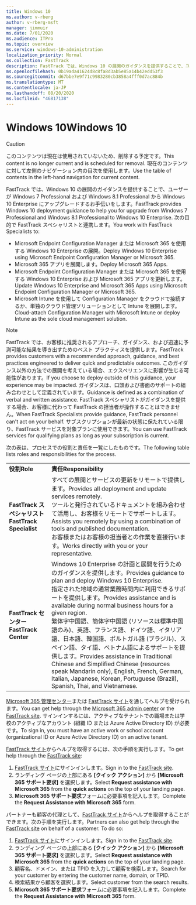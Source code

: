 ```yaml
---
title: Windows 10
ms.author: v-rberg
author: v-rberg-msft
manager: jimmuir
ms.date: 7/01/2020
ms.audience: ITPro
ms.topic: overview
ms.service: windows-10-administration
localization_priority: Normal
ms.collection: FastTrack
description: FastTrack では、Windows 10 の展開のガイダンスを提供することで、ユーザーが Windows 7 Professional および Windows 8.1 Professional から Windows 10 Enterprise にアップグレードするお手伝いをします。
ms.openlocfilehash: 0b19ada41624d8c8fa8d3ab5e85a14b42edd53f3
ms.sourcegitcommit: d67bbe7e9f71c9983280cb3858a4fff0d7ac884b
ms.translationtype: MT
ms.contentlocale: ja-JP
ms.lasthandoff: 08/20/2020
ms.locfileid: "46817138"
---
```

# <a name="windows-10"></a><span data-ttu-id="3cd4c-103">Windows 10</span><span class="sxs-lookup"><span data-stu-id="3cd4c-103">Windows 10</span></span>

> [!CAUTION]
> <span data-ttu-id="3cd4c-104">このコンテンツは現在は使用されていないため、削除する予定です。</span><span class="sxs-lookup"><span data-stu-id="3cd4c-104">This content is no longer current and is scheduled for removal.</span></span> <span data-ttu-id="3cd4c-105">現在のコンテンツに対して左側のナビゲーション内の目次を使用します。</span><span class="sxs-lookup"><span data-stu-id="3cd4c-105">Use the table of contents in the left-hand navigation for current content.</span></span>

<span data-ttu-id="3cd4c-106">FastTrack では、Windows 10 の展開のガイダンスを提供することで、ユーザーが Windows 7 Professional および Windows 8.1 Professional から Windows 10 Enterprise にアップグレードするお手伝いをします。</span><span class="sxs-lookup"><span data-stu-id="3cd4c-106">FastTrack provides Windows 10 deployment guidance to help you for upgrade from Windows 7 Professional and Windows 8.1 Professional to Windows 10 Enterprise.</span></span> <span data-ttu-id="3cd4c-107">次の目的で FastTrack スペシャリストと連携します。</span><span class="sxs-lookup"><span data-stu-id="3cd4c-107">You work with FastTrack Specialists to:</span></span>

- <span data-ttu-id="3cd4c-108">Microsoft Endpoint Configuration Manager または Microsoft 365 を使用する Windows 10 Enterprise の展開。</span><span class="sxs-lookup"><span data-stu-id="3cd4c-108">Deploy Windows 10 Enterprise using Microsoft Endpoint Configuration Manager or Microsoft 365.</span></span>
- <span data-ttu-id="3cd4c-109">Microsoft 365 アプリを展開します。</span><span class="sxs-lookup"><span data-stu-id="3cd4c-109">Deploy Microsoft 365 Apps.</span></span> 
- <span data-ttu-id="3cd4c-110">Microsoft Endpoint Configuration Manager または Microsoft 365 を使用する Windows 10 Enterprise および Microsoft 365 アプリを更新します。</span><span class="sxs-lookup"><span data-stu-id="3cd4c-110">Update Windows 10 Enterprise and Microsoft 365 Apps using Microsoft Endpoint Configuration Manager or Microsoft 365.</span></span>
- <span data-ttu-id="3cd4c-111">Microsoft Intune を使用して Configuration Manager をクラウドで接続するか、単独のクラウド管理ソリューションとして Intune を展開します。</span><span class="sxs-lookup"><span data-stu-id="3cd4c-111">Cloud-attach Configuration Manager with Microsoft Intune or deploy Intune as the sole cloud management solution.</span></span>
  
> [!NOTE]
> <span data-ttu-id="3cd4c-112">FastTrack では、お客様に推奨されるアプローチ、ガイダンス、および迅速に予測可能な結果を導き出すためのベスト プラクティスを提供します。</span><span class="sxs-lookup"><span data-stu-id="3cd4c-112">FastTrack provides customers with a recommended approach, guidance, and best practices engineered to deliver quick and predictable outcomes.</span></span> <span data-ttu-id="3cd4c-113">このガイダンス以外の方法での展開を考えている場合、エクスペリエンスに影響が生じる可能性があります。</span><span class="sxs-lookup"><span data-stu-id="3cd4c-113">If you choose to deploy outside of this guidance, your experience may be impacted.</span></span> <span data-ttu-id="3cd4c-114">ガイダンスは、口頭および書面のサポートの組み合わせとして定義されています。</span><span class="sxs-lookup"><span data-stu-id="3cd4c-114">Guidance is defined as a combination of verbal and written assistance.</span></span> <span data-ttu-id="3cd4c-115">FastTrack スペシャリストがガイダンスを提供する場合、お客様に代わって FastTrack の担当者が操作することはできません。</span><span class="sxs-lookup"><span data-stu-id="3cd4c-115">When FastTrack Specialists provide guidance, FastTrack personnel can't act on your behalf.</span></span> <span data-ttu-id="3cd4c-116">サブスクリプションが最新の状態に保たれている限り、FastTrack サービスを対象プランに使用できます。</span><span class="sxs-lookup"><span data-stu-id="3cd4c-116">You can use FastTrack services for qualifying plans as long as your subscription is current.</span></span>  
    
<span data-ttu-id="3cd4c-117">次の表は、プロセスでの役割と責任を一覧にしたものです。</span><span class="sxs-lookup"><span data-stu-id="3cd4c-117">The following table lists roles and responsibilities for the process.</span></span>

|||
|:-----|:-----|
|<span data-ttu-id="3cd4c-118">**役割**</span><span class="sxs-lookup"><span data-stu-id="3cd4c-118">**Role**</span></span> <br/> |<span data-ttu-id="3cd4c-119">**責任**</span><span class="sxs-lookup"><span data-stu-id="3cd4c-119">**Responsibility**</span></span> <br/> |
|<span data-ttu-id="3cd4c-120">**FastTrack スペシャリスト**</span><span class="sxs-lookup"><span data-stu-id="3cd4c-120">**FastTrack Specialist**</span></span> <br/> |<span data-ttu-id="3cd4c-121">すべての展開とサービスの更新をリモートで提供します。</span><span class="sxs-lookup"><span data-stu-id="3cd4c-121">Provides all deployment and update services remotely.</span></span>  <br/> <span data-ttu-id="3cd4c-122">ツールと発行されているドキュメントを組み合わせて活用し、お客様をリモートでサポートします。</span><span class="sxs-lookup"><span data-stu-id="3cd4c-122">Assists you remotely by using a combination of tools and published documentation.</span></span> <br/> <span data-ttu-id="3cd4c-123">お客様またはお客様の担当者との作業を直接行います。</span><span class="sxs-lookup"><span data-stu-id="3cd4c-123">Works directly with you or your representative.</span></span>|
|<span data-ttu-id="3cd4c-124">**FastTrack センター**</span><span class="sxs-lookup"><span data-stu-id="3cd4c-124">**FastTrack Center**</span></span>  <br/> |<span data-ttu-id="3cd4c-125">Windows 10 Enterprise の計画と展開を行うためのガイダンスを提供します。</span><span class="sxs-lookup"><span data-stu-id="3cd4c-125">Provides guidance to plan and deploy Windows 10 Enterprise.</span></span>   <br/> <span data-ttu-id="3cd4c-126">指定された地域の通常業務時間内に利用できるサポートを提供します。</span><span class="sxs-lookup"><span data-stu-id="3cd4c-126">Provides assistance and is available during normal business hours for a given region.</span></span> <br/> <span data-ttu-id="3cd4c-127">繁体字中国語、簡体字中国語 (リソースは標準中国語のみ)、英語、フランス語、ドイツ語、イタリア語、日本語、韓国語、ポルトガル語 (ブラジル)、スペイン語、タイ語、ベトナム語によるサポートを提供します。</span><span class="sxs-lookup"><span data-stu-id="3cd4c-127">Provides assistance in Traditional Chinese and Simplified Chinese (resources speak Mandarin only), English, French, German, Italian, Japanese, Korean, Portuguese (Brazil), Spanish, Thai, and Vietnamese.</span></span>|
 
<span data-ttu-id="3cd4c-128">[Microsoft 365 管理センター](https://go.microsoft.com/fwlink/?linkid=2032704)または [FastTrack サイト](https://go.microsoft.com/fwlink/?linkid=780698)を通してヘルプを受けられます。</span><span class="sxs-lookup"><span data-stu-id="3cd4c-128">You can get help through the [Microsoft 365 admin center](https://go.microsoft.com/fwlink/?linkid=2032704) or the [FastTrack site](https://go.microsoft.com/fwlink/?linkid=780698).</span></span> <span data-ttu-id="3cd4c-129">サインインするには、アクティブなテナントでの職場または学校のアクティブなアカウント (組織 ID または Azure Active Directory ID) が必要です。</span><span class="sxs-lookup"><span data-stu-id="3cd4c-129">To sign in, you must have an active work or school account (organizational ID or Azure Active Directory ID) on an active tenant.</span></span> 

<span data-ttu-id="3cd4c-130">[FastTrack サイト](https://go.microsoft.com/fwlink/?linkid=780698)からヘルプを取得するには、次の手順を実行します。</span><span class="sxs-lookup"><span data-stu-id="3cd4c-130">To get help through the [FastTrack site](https://go.microsoft.com/fwlink/?linkid=780698):</span></span> 
1.    <span data-ttu-id="3cd4c-131">[FastTrack サイト](https://go.microsoft.com/fwlink/?linkid=780698)にサインインします。</span><span class="sxs-lookup"><span data-stu-id="3cd4c-131">Sign in to the [FastTrack site](https://go.microsoft.com/fwlink/?linkid=780698).</span></span> 
2.    <span data-ttu-id="3cd4c-132">ランディング ページの上部にある **[クイック アクション]** から **[Microsoft 365 サポート要求]** を選択します。</span><span class="sxs-lookup"><span data-stu-id="3cd4c-132">Select **Request assistance with Microsoft 365** from the **quick actions** on the top of your landing page.</span></span>
3.    <span data-ttu-id="3cd4c-133">**Microsoft 365 サポート要求**フォームに必要事項を記入します。</span><span class="sxs-lookup"><span data-stu-id="3cd4c-133">Complete the **Request Assistance with Microsoft 365** form.</span></span>
  
<span data-ttu-id="3cd4c-p105">パートナーも顧客の代理として、[FastTrack サイト](https://go.microsoft.com/fwlink/?linkid=780698)からヘルプを取得することができます。次の手順を実行します。</span><span class="sxs-lookup"><span data-stu-id="3cd4c-p105">Partners can also get help through the [FastTrack site](https://go.microsoft.com/fwlink/?linkid=780698) on behalf of a customer. To do so:</span></span>
1.    <span data-ttu-id="3cd4c-136">[FastTrack サイト](https://go.microsoft.com/fwlink/?linkid=780698)にサインインします。</span><span class="sxs-lookup"><span data-stu-id="3cd4c-136">Sign in to the [FastTrack site](https://go.microsoft.com/fwlink/?linkid=780698).</span></span> 
2.    <span data-ttu-id="3cd4c-137">ランディング ページの上部にある **[クイック アクション]** から **[Microsoft 365 サポート要求]** を選択します。</span><span class="sxs-lookup"><span data-stu-id="3cd4c-137">Select **Request assistance with Microsoft 365** from the **quick actions** on the top of your landing page.</span></span>
3.    <span data-ttu-id="3cd4c-138">顧客名、ドメイン、または TPID を入力して顧客を検索します。</span><span class="sxs-lookup"><span data-stu-id="3cd4c-138">Search for your customer by entering the customer name, domain, or TPID.</span></span>
4.    <span data-ttu-id="3cd4c-139">検索結果から顧客を選択します。</span><span class="sxs-lookup"><span data-stu-id="3cd4c-139">Select customer from the search results.</span></span>
5.    <span data-ttu-id="3cd4c-140">**Microsoft 365 サポート要求**フォームに必要事項を記入します。</span><span class="sxs-lookup"><span data-stu-id="3cd4c-140">Complete the **Request Assistance with Microsoft 365** form.</span></span>
 
